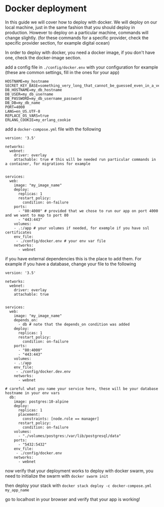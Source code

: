 # Docker deployment

In this guide we will cover how to deploy with docker. We will deploy on our local machine, just in the same fashion that you should deploy in production. However to deploy on a particular machine, commands will change slightly. (for these commands for a specific provider, check the specific provider section, for example digital ocean)

In order to deploy with docker, you need a docker image, if you don't have one, check the docker-image section.

add a config file in `./config/docker.env` with your configuration for example (these are common settings, fill in the ones for your app)
```
HOSTNAME=my_hostname
SECRET_KEY_BASE=something_very_long_that_cannot_be_guessed_even_in_a_very_long_time
DB_HOSTNAME=my_db_hostname
DB_USER=my_db_username
DB_PASSWORD=my_db_username_password
DB_DB=my_db_name
PORT=4000
LANG=en_US.UTF-8
REPLACE_OS_VARS=true
ERLANG_COOKIE=my_erlang_cookie
```

add a `docker-compose.yml` file with the following
```
version: '3.5'

networks:
  webnet:
    driver: overlay
    attachable: true # this will be needed run particular commands in a container, for migrations for example


services:
  web:
    image: "my_image_name"
    deploy:
      replicas: 1
      restart_policy:
        condition: on-failure
    ports:
      - "80:4000" # provided that we chose to run our app on port 4000 and we want to map to port 80
      - "443:443"
    volumes:
    - .:/app # your volumes if needed, for exemple if you have ssl certificates
    env_file:
     - ./config/docker.env # your env var file
    networks:
      - webnet
```

if you have external dependencies this is the place to add them. For example if you have a database, change your file to the following

```
version: '3.5'

networks:
  webnet:
    driver: overlay
    attachable: true


services:
  web:
    image: "my_image_name"
    depends_on:
      - db # note that the depends_on condition was added
    deploy:
      replicas: 1
      restart_policy:
        condition: on-failure
    ports:
      - "80:4000"
      - "443:443"
    volumes:
    - .:/app
    env_file:
     - ./config/docker.dev.env
    networks:
      - webnet

# careful what you name your service here, these will be your database hostname in your env vars
  db:
    image: postgres:10-alpine
    deploy:
      replicas: 1
      placement:
        constraints: [node.role == manager]
      restart_policy:
        condition: on-failure
    volumes:
      - "./volumes/postgres:/var/lib/postgresql/data"
    ports:
      - "5432:5432"
    env_file:
     - ./config/docker.env
    networks:
      - webnet
```

now verify that your deployment works
to deploy with docker swarm, you need to initialize the swarm with
`docker swarm init`

then deploy your stack with
`docker stack deploy -c docker-compose.yml my_app_name`

go to localhost in your browser and verify that your app is working!
